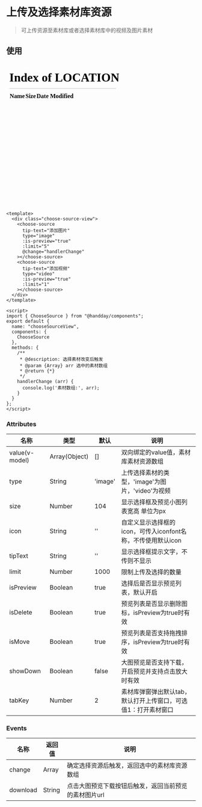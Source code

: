 <!--
 * @Description: 上传及选择选择素材库资源组件
 * @Author: HenryLee
 * @Date: 2021-06-28 13:41:28
 * @LastEditTime: 2021-08-11 14:13:08
 * @LastEditors: HenryLee
-->
# 上传及选择素材库资源
> 可上传资源至素材库或者选择素材库中的视频及图片素材

## 使用

<iframe src="/#/chooseSourceView" frameborder="0" height="380px">map</iframe>

```vue
<template>
  <div class="choose-source-view">
    <choose-source
      tip-text="添加图片"
      type="image"
      :is-preview="true"
      :limit="5"
      @change="handlerChange"
    ></choose-source>
    <choose-source
      tip-text="添加视频"
      type="video"
      :is-preview="true"
      :limit="1"
    ></choose-source>
  </div>
</template>

<script>
import { ChooseSource } from "@handday/components";
export default {
  name: "chooseSourceView",
  components: {
    ChooseSource
  },
  methods: {
    /**
     * @description: 选择素材改变后触发
     * @param {Array} arr 选中的素材数组
     * @return {*}
     */
    handlerChange (arr) {
      console.log('素材数组:', arr);
    }
  }
};
</script>
```

### Attributes

| 名称 | 类型 | 默认 | 说明 |
| --- | --- | --- | --- |
| value(v-model) | Array(Object) | [] | 双向绑定的value值，素材库素材资源数组 |
| type | String | 'image' | 上传选择素材的类型，'image'为图片，'video'为视频 |
| size | Number | 104 | 显示选择框及预览小图列表宽高 单位为px |
| icon | String | '' | 自定义显示选择框的icon，可传入iconfont名称，不传使用默认icon |
| tipText | String | '' | 显示选择框提示文字，不传则不显示 |
| limit | Number | 1000 | 限制上传及选择的数量 |
| isPreview | Boolean | true | 选择后是否显示预览列表，默认开启 |
| isDelete | Boolean | true | 预览列表是否显示删除图标，isPreview为true时有效 |
| isMove | Boolean | true | 预览列表是否支持拖拽排序，isPreview为true时有效 |
| showDown | Boolean | false | 大图预览是否支持下载，开启预览并支持点击放大时有效 |
| tabKey | Number | 2 | 素材库弹窗弹出默认tab，默认打开上传窗口，可选值1：打开素材窗口 |

### Events
| 名称 | 返回值 | 说明 |
| --- | --- | --- |
| change | Array | 确定选择资源后触发，返回选中的素材库资源数组 |
| download | String | 点击大图预览下载按钮后触发，返回当前预览的素材图片url |



